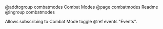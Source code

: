 @addtogroup combatmodes Combat Modes
@page combatmodes Readme
@ingroup combatmodes

Allows subscribing to Combat Mode toggle @ref events "Events".